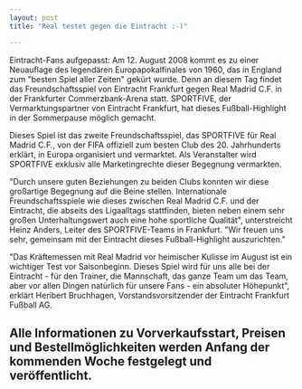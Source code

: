 ```yaml
---
layout: post
title: "Real testet gegen die Eintracht :-)"

---
```


Eintracht-Fans aufgepasst: Am 12. August 2008 kommt es zu einer Neuauflage des legendären Europapokalfinales von 1960, das in England zum "besten Spiel aller Zeiten" gekürt wurde. Denn an diesem Tag findet das Freundschaftsspiel von Eintracht Frankfurt gegen Real Madrid C.F. in der Frankfurter Commerzbank-Arena statt. SPORTFIVE, der Vermarktungspartner von Eintracht Frankfurt, hat dieses Fußball-Highlight in der Sommerpause möglich gemacht.

Dieses Spiel ist das zweite Freundschaftsspiel, das SPORTFIVE für Real Madrid C.F., von der FIFA offiziell zum besten Club des 20. Jahrhunderts erklärt, in Europa organisiert und vermarktet. Als Veranstalter wird SPORTFIVE exklusiv alle Marketingrechte dieser Begegnung vermarkten.  
  
"Durch unsere guten Beziehungen zu beiden Clubs konnten wir diese großartige Begegnung auf die Beine stellen. Internationale Freundschaftsspiele wie dieses zwischen Real Madrid C.F. und der Eintracht, die abseits des Ligaalltags stattfinden, bieten neben einem sehr großen Unterhaltungswert auch eine hohe sportliche Qualität", unterstreicht Heinz Anders, Leiter des SPORTFIVE-Teams in Frankfurt. "Wir freuen uns sehr, gemeinsam mit der Eintracht dieses Fußball-Highlight auszurichten."  
  
"Das Kräftemessen mit Real Madrid vor heimischer Kulisse im August ist ein wichtiger Test vor Saisonbeginn. Dieses Spiel wird für uns alle bei der Eintracht - für den Trainer, die Mannschaft, das ganze Team um das Team, aber vor allen Dingen natürlich für unsere Fans - ein absoluter Höhepunkt", erklärt Heribert Bruchhagen, Vorstandsvorsitzender der Eintracht Frankfurt Fußball AG.

Alle Informationen zu Vorverkaufsstart, Preisen und Bestellmöglichkeiten werden Anfang der kommenden Woche festgelegt und veröffentlicht.
-----------------------------------------------------------------------------------------------------------------------------------------
